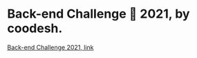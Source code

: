 # Back-end Challenge 🏅 2021, by coodesh.
[Back-end Challenge 2021, link](https://lab.coodesh.com/public-challenges/back-end-challenge-2021)
